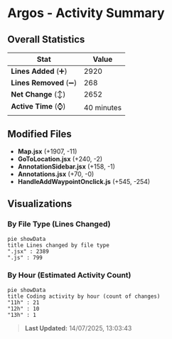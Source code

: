 # Argos - Activity Summary 

## Overall Statistics

| Stat                   | Value                                                             |
| ---------------------- | ----------------------------------------------------------------- |
| **Lines Added** (➕)   | 2920                                          |
| **Lines Removed** (➖) | 268                                        |
| **Net Change** (↕)    | 2652                |
| **Active Time** (⌚)   | 40 minutes |


## Modified Files
- **Map.jsx** (+1907, -11)
- **GoToLocation.jsx** (+240, -2)
- **AnnotationSidebar.jsx** (+158, -1)
- **Annotations.jsx** (+70, -0)
- **HandleAddWaypointOnclick.js** (+545, -254)

## Visualizations

### By File Type (Lines Changed)

```mermaid
pie showData
title Lines changed by file type
".jsx" : 2389
".js" : 799
```

### By Hour (Estimated Activity Count)

```mermaid
pie showData
title Coding activity by hour (count of changes)
"11h" : 21
"12h" : 10
"13h" : 1
```


> **Last Updated:** 14/07/2025, 13:03:43